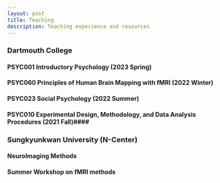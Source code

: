 ```yaml
---
layout: post
title: Teaching
description: Teaching experience and resources
---
```


### Dartmouth College ###

#### PSYC001 Introductory Psychology (2023 Spring) #### 

#### PSYC060 Principles of Human Brain Mapping with fMRI (2022 Winter) #### 

#### PSYC023 Social Psychology (2022 Summer) #### 

#### PSYC010 Experimental Design, Methodology, and Data Analysis Procedures (2021 Fall)#### 

### Sungkyunkwan University (N-Center) ###

#### NeuroImaging Methods ####

#### Summer Workshop on fMRI methods ####
